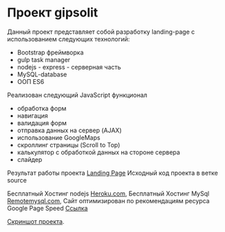 # Проект gipsolit
 Данный проект представляет собой разработку landing-page с использованием следующих технологий:
 * Bootstrap фреймворка
 * gulp task manager
 * nodejs - express - серверная часть 
 * MySQL-database
 * ООП ES6
 
 Реализован следующий JavaScript функционал
 * обработка форм
 * навигация
 * валидация форм
 * отправка данных на сервер (AJAX)
 * использование GoogleMaps
 * скроллинг страницы (Scroll to Top)
 * калькулятор с обработкой данных на стороне сервера
 * слайдер
 
 Результат работы проекта [Landing Page](https://samokhindmitro.github.io/gipsolit/) 
 Исходный код проекта в ветке source
         
 Бесплатный Хостинг nodejs [Heroku.com](https://herokuapp.com/),
 Бесплатный Хостинг MySql [Remotemysql.com](http://remotemysql.com),
 Сайт оптимизирован по рекомендациям ресурса Google Page Speed [Ссылка](https://developers.google.com/speed/pagespeed/insights/?hl=RU)
 
 [Скриншот проекта](/template/gipsolit.png).

